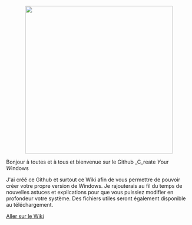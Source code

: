 <p align="center">  
  <img src="https://user-images.githubusercontent.com/62854582/218313550-0ab3b271-1a4a-4d7a-bb5c-c7f80f312d1d.png" width="400"/>  
</p>

Bonjour à toutes et à tous et bienvenue sur le Github _C_reate *Y*our *W*indows

J'ai créé ce Github et surtout ce Wiki afin de vous permettre de pouvoir créer votre propre version de Windows.
Je rajouterais au fil du temps de nouvelles astuces et explications pour que vous puissiez modifier en profondeur votre système.
Des fichiers utiles seront également disponible au téléchargement.

[Aller sur le Wiki](https://github.com/KORSiRO/CYW/wiki)
